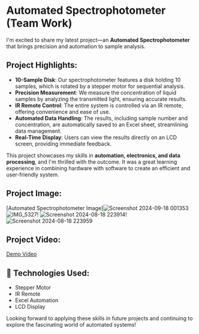#   Automated Spectrophotometer (Team Work)

I'm excited to share my latest project—an **Automated Spectrophotometer** that brings precision and automation to sample analysis.

##  Project Highlights:
- **10-Sample Disk**: Our spectrophotometer features a disk holding 10 samples, which is rotated by a stepper motor for sequential analysis.
- **Precision Measurement**: We measure the concentration of liquid samples by analyzing the transmitted light, ensuring accurate results.
- **IR Remote Control**: The entire system is controlled via an IR remote, offering convenience and ease of use.
- **Automated Data Handling**: The results, including sample number and concentration, are automatically saved to an Excel sheet, streamlining data management.
- **Real-Time Display**: Users can view the results directly on an LCD screen, providing immediate feedback.

This project showcases my skills in **automation, electronics, and data processing**, and I'm thrilled with the outcome. It was a great learning experience in combining hardware with software to create an efficient and user-friendly system.

##  Project Image:
[Automated Spectrophotometer Image]![Screenshot 2024-09-18 001353](https://github.com/user-attachments/assets/9f305fe0-3153-4943-8190-d9432be0f198)![IMG_5327](https://github.com/user-attachments/assets/87b54ba5-4f03-4299-9dea-a44ee9f27fb8)!
![Screenshot 2024-08-18 223914](https://github.com/user-attachments/assets/cd0a3ff4-433d-4e13-8d19-8166528b4492)!
![Screenshot 2024-08-18 223959](https://github.com/user-attachments/assets/7f33ad19-a999-412e-bf5c-1e09b80b731c)

##  Project Video:
[Demo Video](https://github.com/user-attachments/assets/ecb65bc3-4b96-45f7-9ef8-69c97086a424
)

## 🔧 Technologies Used:
- Stepper Motor
- IR Remote
- Excel Automation
- LCD Display

Looking forward to applying these skills in future projects and continuing to explore the fascinating world of automated systems!
